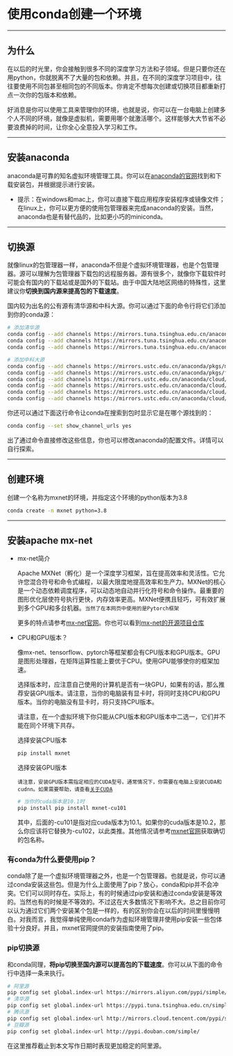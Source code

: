 # 使用conda创建一个环境

---

## 为什么

在以后的时光里，你会接触到很多不同的深度学习方法和子领域。但是只要你还在用python，你就脱离不了大量的包和依赖。并且，在不同的深度学习项目中，往往要使用不同包甚至相同包的不同版本。你肯定不想每次创建或切换项目都重新打点一次你的包版本和依赖。

好消息是你可以使用工具来管理你的环境，也就是说，你可以在一台电脑上创建多个人不同的环境，就像是虚拟机，需要用哪个就激活哪个。这样能够大大节省不必要浪费掉的时间，让你全心全意投入学习和工作。

---

## 安装anaconda

anaconda是可靠的知名虚拟环境管理工具。你可以在[anaconda的官网](https://www.anaconda.com/)找到和下载安装包，并根据提示进行安装。

- 提示：在windows和mac上，你可以直接下载应用程序安装程序或镜像文件；在linux上，你可以更方便的使用包管理器来完成anaconda的安装。当然，anaconda也是有替代品的，比如更小巧的miniconda。

---

## 切换源

就像linux的包管理器一样，anaconda不但是个虚拟环境管理器，也是个包管理器。源可以理解为包管理器下载包的远程服务器。源有很多个，就像你下载软件时可能会有国内的下载站或是国外的下载站。由于中国大陆地区网络的特殊性，这里建议你**切换到国内源来提高包的下载速度**。

国内较为出名的公有源有清华源和中科大源。你可以通过下面的命令行将它们添加到你的conda源：

```bash
# 添加清华源
conda config --add channels https://mirrors.tuna.tsinghua.edu.cn/anaconda/pkgs/free/
conda config --add channels https://mirrors.tuna.tsinghua.edu.cn/anaconda/cloud/conda-forge 
conda config --add channels https://mirrors.tuna.tsinghua.edu.cn/anaconda/cloud/msys2/
```

```bash
# 添加中科大源
conda config --add channels https://mirrors.ustc.edu.cn/anaconda/pkgs/main/
conda config --add channels https://mirrors.ustc.edu.cn/anaconda/pkgs/free/
conda config --add channels https://mirrors.ustc.edu.cn/anaconda/cloud/conda-forge/
conda config --add channels https://mirrors.ustc.edu.cn/anaconda/cloud/msys2/
conda config --add channels https://mirrors.ustc.edu.cn/anaconda/cloud/bioconda/
conda config --add channels https://mirrors.ustc.edu.cn/anaconda/cloud/menpo/
```

你还可以通过下面这行命令让conda在搜索到包时显示它是在哪个源找到的：

```bash
conda config --set show_channel_urls yes
```

出了通过命令直接修改这些信息，你也可以修改anaconda的配置文件。详情可以自行探索。

---

## 创建环境

创建一个名称为mxnet的环境，并指定这个环境的python版本为3.8

```bash
conda create -n mxnet python=3.8
```

---

## 安装apache mx-net

- mx-net简介

  Apache MXNet（孵化）是一个深度学习框架，旨在提高效率和灵活性。它允许您混合符号和命令式编程，以最大限度地提高效率和生产力。MXNet的核心是一个动态依赖调度程序，可以动态地自动并行化符号和命令操作。最重要的图形优化层使符号执行更快，内存效率更高。MXNet便携且轻巧，可有效扩展到多个GPU和多台机器。`当然了在本网页中使用的是Pytorch框架`

  更多的特点请参考[mx-net官网](https://mxnet.apache.org/versions/1.7.0/)。你也可以看到[mx-net的开源项目仓库](https://github.com/apache/incubator-mxnet)

- CPU和GPU版本？

  像mx-net、tensorflow、pytorch等框架都会有CPU版本和GPU版本。GPU是图形处理器，在矩阵运算性能上要优于CPU。使用GPU能够使你的框架加速。

  选择版本时，应注意自己使用的计算机是否有一块GPU，如果有的话，那么推荐安装GPU版本。请注意，当你的电脑装有显卡时，将同时支持CPU和GPU版本。当你的电脑没有显卡时，将只支持CPU版本。

  请注意，在一个虚拟环境下你只能从CPU版本和GPU版本中二选一，它们并不能在同个环境下共存。

  选择安装CPU版本

  ```bash
  pip install mxnet
  ```

  选择安装GPU版本

  `请注意，安装GPU版本需指定相应的CUDA型号。通常情况下，你需要在电脑上安装CUDA和cudnn。如果需要帮助，请查看`[`关于CUDA`]()

  ```bash
  # 当你的cuda版本是10.1时
  pip install pip install mxnet-cu101
  ```

  其中，后面的-cu101是指对应cuda版本为10.1。如果你的cuda版本是10.2，那么你应该将它替换为-cu102，以此类推。其他情况请参考[mxnet官网](https://mxnet.apache.org/)获取确切的包名称。

### 有conda为什么要使用pip？

conda除了是一个虚拟环境管理器之外，也是一个包管理器。也就是说，你可以通过conda安装这些包。但是为什么上面使用了pip？放心，conda和pip并不会冲突。它们可以同时存在。实际上，有的时候通过pip安装和通过conda安装是等效的。当然也有的时候是不等效的。不过这在大多数情况下影响不大。总之目前你可以认为通过它们两个安装某个包是一样的，有的区别你会在以后的时间里慢慢明白。对我而言，我觉得单纯使用conda作为虚拟环境管理并使用pip安装一些包体验十分良好。并且，mxnet官网提供的安装指南使用了pip。

### pip切换源

和conda同理，**将pip切换至国内源可以提高包的下载速度**。你可以从下面的命令行中选择一条来执行。

```bash
# 阿里源
pip config set global.index-url https://mirrors.aliyun.com/pypi/simple/
# 清华源
pip config set global.index-url https://pypi.tuna.tsinghua.edu.cn/simple
# 腾讯源
pip config set global.index-url http://mirrors.cloud.tencent.com/pypi/simple
# 豆瓣源
pip config set global.index-url http://pypi.douban.com/simple/
```

在这里推荐截止到本文写作日期时表现更加稳定的阿里源。

